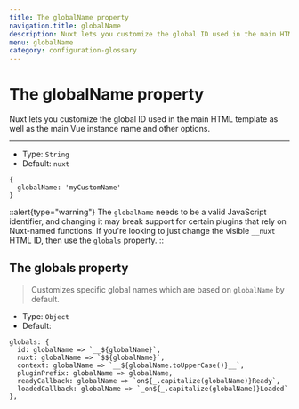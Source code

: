```yaml
---
title: The globalName property
navigation.title: globalName
description: Nuxt lets you customize the global ID used in the main HTML template as well as the main Vue instance name and other options.
menu: globalName
category: configuration-glossary
---
```

# The globalName property

Nuxt lets you customize the global ID used in the main HTML template as well as the main Vue instance name and other options.

---

- Type: `String`
- Default: `nuxt`

```js{}[nuxt.config.js]
{
  globalName: 'myCustomName'
}
```

::alert{type="warning"}
The `globalName` needs to be a valid JavaScript identifier, and changing it may break support for certain plugins that rely on Nuxt-named functions. If you're looking to just change the visible `__nuxt` HTML ID, then use the `globals` property.
::

## The globals property

> Customizes specific global names which are based on `globalName` by default.

- Type: `Object`
- Default:

```js{}[nuxt.config.js]
globals: {
  id: globalName => `__${globalName}`,
  nuxt: globalName => `$${globalName}`,
  context: globalName => `__${globalName.toUpperCase()}__`,
  pluginPrefix: globalName => globalName,
  readyCallback: globalName => `on${_.capitalize(globalName)}Ready`,
  loadedCallback: globalName => `_on${_.capitalize(globalName)}Loaded`
},
```
